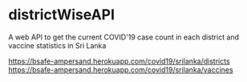 # districtWiseAPI
A web API to get the current COVID'19 case count in each district and vaccine statistics in Sri Lanka

https://bsafe-ampersand.herokuapp.com/covid19/srilanka/districts
https://bsafe-ampersand.herokuapp.com/covid19/srilanka/vaccines

